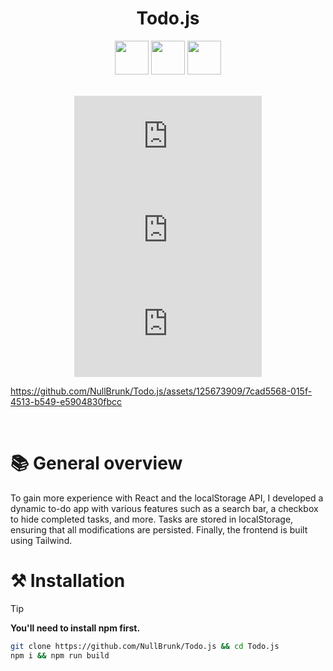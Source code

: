 <div align="center">

# Todo.js  

<div>
  <img width="54" src="https://github.com/user-attachments/assets/009b8522-dcd3-4b03-8e75-067947b244a7">
  <img width="54" src="https://github.com/user-attachments/assets/168508c3-aa65-47e9-83fb-54a2b73216b7">
  <img width="54" src="https://github.com/user-attachments/assets/8448f5dd-8ec6-4394-8474-995ab092f90f">
</div>

<br/> 

![GitHub top language](https://img.shields.io/github/languages/top/NullBrunk/Todo.js?style=for-the-badge)
![GitHub commit activity](https://img.shields.io/github/commit-activity/m/NullBrunk/Todo.js?style=for-the-badge)
![repo size](https://img.shields.io/github/repo-size/NullBrunk/Todo.js?style=for-the-badge)

</div>



https://github.com/NullBrunk/Todo.js/assets/125673909/7cad5568-015f-4513-b549-e5904830fbcc



<br>

# 📚 General overview

To gain more experience with React and the localStorage API, I developed a dynamic to-do app with various features such as a search bar, a checkbox to hide completed tasks, and more. Tasks are stored in localStorage, ensuring that all modifications are persisted. Finally, the frontend is built using Tailwind.

# ⚒️ Installation

> [!TIP]
> **You'll need to install npm first.**

```bash
git clone https://github.com/NullBrunk/Todo.js && cd Todo.js
npm i && npm run build
```

